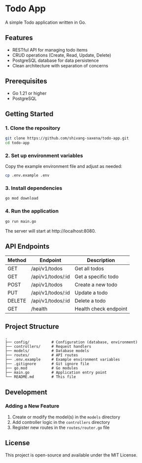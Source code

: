 # Todo App

A simple Todo application written in Go.

## Features

- RESTful API for managing todo items
- CRUD operations (Create, Read, Update, Delete)
- PostgreSQL database for data persistence
- Clean architecture with separation of concerns

## Prerequisites

- Go 1.21 or higher
- PostgreSQL

## Getting Started

### 1. Clone the repository

```bash
git clone https://github.com/shivang-saxena/todo-app.git
cd todo-app
```

### 2. Set up environment variables

Copy the example environment file and adjust as needed:

```bash
cp .env.example .env
```

### 3. Install dependencies

```bash
go mod download
```

### 4. Run the application

```bash
go run main.go
```

The server will start at http://localhost:8080.

## API Endpoints

| Method | Endpoint | Description |
|--------|----------|-------------|
| GET    | /api/v1/todos | Get all todos |
| GET    | /api/v1/todos/:id | Get a specific todo |
| POST   | /api/v1/todos | Create a new todo |
| PUT    | /api/v1/todos/:id | Update a todo |
| DELETE | /api/v1/todos/:id | Delete a todo |
| GET    | /health | Health check endpoint |

## Project Structure

```
.
├── config/          # Configuration (database, environment)
├── controllers/     # Request handlers
├── models/          # Database models
├── routes/          # API routes
├── .env.example     # Example environment variables
├── .gitignore       # Git ignore file
├── go.mod           # Go modules
├── main.go          # Application entry point
└── README.md        # This file
```

## Development

### Adding a New Feature

1. Create or modify the model(s) in the `models` directory
2. Add controller logic in the `controllers` directory
3. Register new routes in the `routes/router.go` file

## License

This project is open-source and available under the MIT License.
